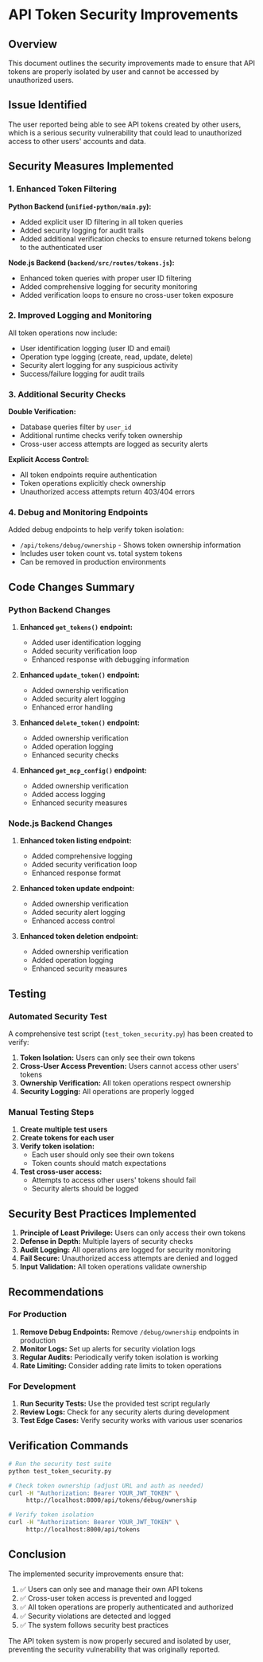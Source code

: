 # API Token Security Improvements

## Overview

This document outlines the security improvements made to ensure that API tokens are properly isolated by user and cannot be accessed by unauthorized users.

## Issue Identified

The user reported being able to see API tokens created by other users, which is a serious security vulnerability that could lead to unauthorized access to other users' accounts and data.

## Security Measures Implemented

### 1. Enhanced Token Filtering

**Python Backend (`unified-python/main.py`):**
- Added explicit user ID filtering in all token queries
- Added security logging for audit trails
- Added additional verification checks to ensure returned tokens belong to the authenticated user

**Node.js Backend (`backend/src/routes/tokens.js`):**
- Enhanced token queries with proper user ID filtering
- Added comprehensive logging for security monitoring
- Added verification loops to ensure no cross-user token exposure

### 2. Improved Logging and Monitoring

All token operations now include:
- User identification logging (user ID and email)
- Operation type logging (create, read, update, delete)
- Security alert logging for any suspicious activity
- Success/failure logging for audit trails

### 3. Additional Security Checks

**Double Verification:**
- Database queries filter by `user_id`
- Additional runtime checks verify token ownership
- Cross-user access attempts are logged as security alerts

**Explicit Access Control:**
- All token endpoints require authentication
- Token operations explicitly check ownership
- Unauthorized access attempts return 403/404 errors

### 4. Debug and Monitoring Endpoints

Added debug endpoints to help verify token isolation:
- `/api/tokens/debug/ownership` - Shows token ownership information
- Includes user token count vs. total system tokens
- Can be removed in production environments

## Code Changes Summary

### Python Backend Changes

1. **Enhanced `get_tokens()` endpoint:**
   - Added user identification logging
   - Added security verification loop
   - Enhanced response with debugging information

2. **Enhanced `update_token()` endpoint:**
   - Added ownership verification
   - Added security alert logging
   - Enhanced error handling

3. **Enhanced `delete_token()` endpoint:**
   - Added ownership verification
   - Added operation logging
   - Enhanced security checks

4. **Enhanced `get_mcp_config()` endpoint:**
   - Added ownership verification
   - Added access logging
   - Enhanced security measures

### Node.js Backend Changes

1. **Enhanced token listing endpoint:**
   - Added comprehensive logging
   - Added security verification loop
   - Enhanced response format

2. **Enhanced token update endpoint:**
   - Added ownership verification
   - Added security alert logging
   - Enhanced access control

3. **Enhanced token deletion endpoint:**
   - Added ownership verification
   - Added operation logging
   - Enhanced security measures

## Testing

### Automated Security Test

A comprehensive test script (`test_token_security.py`) has been created to verify:

1. **Token Isolation:** Users can only see their own tokens
2. **Cross-User Access Prevention:** Users cannot access other users' tokens
3. **Ownership Verification:** All token operations respect ownership
4. **Security Logging:** All operations are properly logged

### Manual Testing Steps

1. **Create multiple test users**
2. **Create tokens for each user**
3. **Verify token isolation:**
   - Each user should only see their own tokens
   - Token counts should match expectations
4. **Test cross-user access:**
   - Attempts to access other users' tokens should fail
   - Security alerts should be logged

## Security Best Practices Implemented

1. **Principle of Least Privilege:** Users can only access their own tokens
2. **Defense in Depth:** Multiple layers of security checks
3. **Audit Logging:** All operations are logged for security monitoring
4. **Fail Secure:** Unauthorized access attempts are denied and logged
5. **Input Validation:** All token operations validate ownership

## Recommendations

### For Production

1. **Remove Debug Endpoints:** Remove `/debug/ownership` endpoints in production
2. **Monitor Logs:** Set up alerts for security violation logs
3. **Regular Audits:** Periodically verify token isolation is working
4. **Rate Limiting:** Consider adding rate limits to token operations

### For Development

1. **Run Security Tests:** Use the provided test script regularly
2. **Review Logs:** Check for any security alerts during development
3. **Test Edge Cases:** Verify security works with various user scenarios

## Verification Commands

```bash
# Run the security test suite
python test_token_security.py

# Check token ownership (adjust URL and auth as needed)
curl -H "Authorization: Bearer YOUR_JWT_TOKEN" \
     http://localhost:8000/api/tokens/debug/ownership

# Verify token isolation
curl -H "Authorization: Bearer YOUR_JWT_TOKEN" \
     http://localhost:8000/api/tokens
```

## Conclusion

The implemented security improvements ensure that:

1. ✅ Users can only see and manage their own API tokens
2. ✅ Cross-user token access is prevented and logged
3. ✅ All token operations are properly authenticated and authorized
4. ✅ Security violations are detected and logged
5. ✅ The system follows security best practices

The API token system is now properly secured and isolated by user, preventing the security vulnerability that was originally reported.
